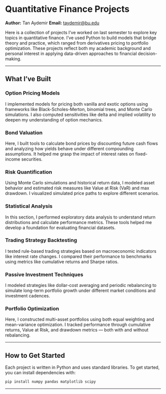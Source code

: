 # Quantitative Finance Projects

**Author:** Tan Aydemir
**Email:** [taydemir@bu.edu](mailto:taydemir@bu.edu)

Here is a collection of projects I’ve worked on last semester to explore key topics in quantitative finance. I’ve used Python to build models that bridge theory and practice, which ranged from derivatives pricing to portfolio optimization. These projects reflect both my academic background and personal interest in applying data-driven approaches to financial decision-making.

---

## What I’ve Built

### Option Pricing Models

I implemented models for pricing both vanilla and exotic options using frameworks like Black-Scholes-Merton, binomial trees, and Monte Carlo simulations. I also computed sensitivities like delta and implied volatility to deepen my understanding of option mechanics.

### Bond Valuation

Here, I built tools to calculate bond prices by discounting future cash flows and analyzing how yields behave under different compounding assumptions. It helped me grasp the impact of interest rates on fixed-income securities.

### Risk Quantification

Using Monte Carlo simulations and historical return data, I modeled asset behavior and estimated risk measures like Value at Risk (VaR) and max drawdown. I visualized simulated price paths to explore different scenarios.

### Statistical Analysis

In this section, I performed exploratory data analysis to understand return distributions and calculate performance metrics. These tools helped me develop a foundation for evaluating financial datasets.

### Trading Strategy Backtesting

I tested rule-based trading strategies based on macroeconomic indicators like interest rate changes. I compared their performance to benchmarks using metrics like cumulative returns and Sharpe ratios.

### Passive Investment Techniques

I modeled strategies like dollar-cost averaging and periodic rebalancing to simulate long-term portfolio growth under different market conditions and investment cadences.

### Portfolio Optimization

Here, I constructed multi-asset portfolios using both equal weighting and mean-variance optimization. I tracked performance through cumulative returns, Value at Risk, and drawdown metrics — both with and without rebalancing.

---

## How to Get Started

Each project is written in Python and uses standard libraries. To get started, you can install dependencies with:

```bash
pip install numpy pandas matplotlib scipy
```

---
